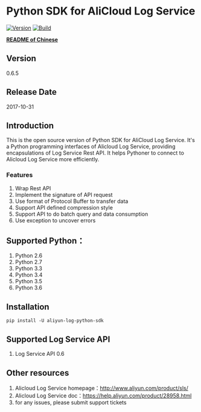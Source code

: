 # Python SDK for AliCloud Log Service

[![Version](https://badge.fury.io/py/aliyun-log-python-sdk.svg)](https://badge.fury.io/py/aliyun-log-python-sdk)
[![Build](https://travis-ci.org/aliyun/aliyun-log-python-sdk.svg?branch=master)](https://travis-ci.org/aliyun/aliyun-log-python-sdk)

**[README of Chinese](https://github.com/wjo1212/aliyun-log-python-sdk/blob/master/README_CN.md)**

## Version

0.6.5

## Release Date

2017-10-31

## Introduction

This is the open source version of Python SDK for AliCloud Log Service. It's a Python programming interfaces of Alicloud
Log Service, providing encapsulations of Log Service Rest API. It helps Pythoner to connect to Alicloud Log Service more
efficiently.

### Features
1. Wrap Rest API
2. Implement the signature of API request
3. Use format of Protocol Buffer to transfer data
4. Support API defined compression style
5. Support API to do batch query and data consumption
6. Use exception to uncover errors

## Supported Python：

1. Python 2.6
2. Python 2.7
3. Python 3.3
4. Python 3.4
5. Python 3.5
6. Python 3.6

## Installation
```shell
pip install -U aliyun-log-python-sdk
```

## Supported Log Service API
1. Log Service API 0.6

## Other resources

1. Alicloud Log Service homepage：http://www.aliyun.com/product/sls/
2. Alicloud Log Service doc：https://help.aliyun.com/product/28958.html
3. for any issues, please submit support tickets
